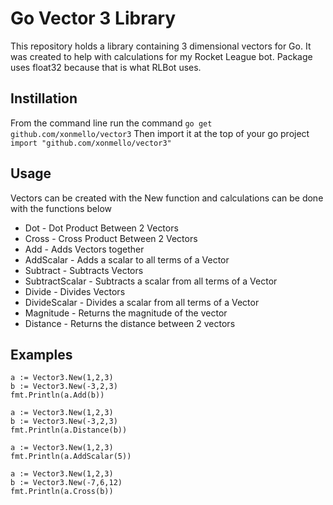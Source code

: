 # Go Vector 3 Library

This repository holds a library containing 3 dimensional vectors for Go. It was created to help with calculations for my Rocket League bot. Package uses float32 because that is what RLBot uses.

## Instillation
From the command line run the command 
`go get github.com/xonmello/vector3`
Then import it at the top of your go project
`import "github.com/xonmello/vector3"`

## Usage
Vectors can be created with the New function and calculations can be done with the functions below
* Dot - Dot Product Between 2 Vectors
* Cross - Cross Product Between 2 Vectors
* Add - Adds Vectors together
* AddScalar - Adds a scalar to all terms of a Vector
* Subtract - Subtracts Vectors
* SubtractScalar - Subtracts a scalar from all terms of a Vector
* Divide - Divides Vectors
* DivideScalar - Divides a scalar from all terms of a Vector
* Magnitude - Returns the magnitude of the vector
* Distance - Returns the distance between 2 vectors

## Examples
```golang
a := Vector3.New(1,2,3)
b := Vector3.New(-3,2,3)
fmt.Println(a.Add(b))
```
```golang
a := Vector3.New(1,2,3)
b := Vector3.New(-3,2,3)
fmt.Println(a.Distance(b))
```
```golang
a := Vector3.New(1,2,3)
fmt.Println(a.AddScalar(5))
```
```golang
a := Vector3.New(1,2,3)
b := Vector3.New(-7,6,12)
fmt.Println(a.Cross(b))
```
